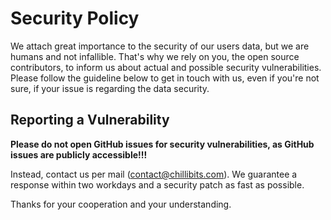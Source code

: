 # Security Policy
We attach great importance to the security of our users data, but we are humans and not infallible.
That's why we rely on you, the open source contributors, to inform us about actual and possible security vulnerabilities.
Please follow the guideline below to get in touch with us, even if you're not sure, if your issue is regarding the data security.

## Reporting a Vulnerability
**Please do not open GitHub issues for security vulnerabilities, as GitHub issues are publicly accessible!!!**

Instead, contact us per mail ([contact@chillibits.com](mailto:contact@chillibits.com)). We guarantee a response within two workdays and a security patch as fast as possible.

Thanks for your cooperation and your understanding.